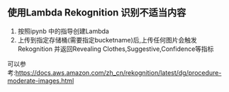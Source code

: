 ## 使用Lambda Rekognition 识别不适当内容

1. 按照ipynb 中的指导创建Lambda
2. 上传到指定存储桶(需要指定bucketname)后,上传任何图片会触发Rekognition 并返回Revealing Clothes,Suggestive,Confidence等指标

可以参考:https://docs.aws.amazon.com/zh_cn/rekognition/latest/dg/procedure-moderate-images.html